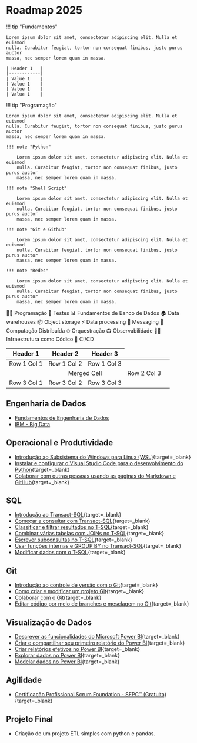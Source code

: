 # Roadmap 2025

!!! tip "Fundamentos"

    Lorem ipsum dolor sit amet, consectetur adipiscing elit. Nulla et euismod
    nulla. Curabitur feugiat, tortor non consequat finibus, justo purus auctor
    massa, nec semper lorem quam in massa.

    | Header 1   |
    |------------|
    | Value 1    |
    | Value 1    |
    | Value 1    |
    | Value 1    |



!!! tip "Programação"

    Lorem ipsum dolor sit amet, consectetur adipiscing elit. Nulla et euismod
    nulla. Curabitur feugiat, tortor non consequat finibus, justo purus auctor
    massa, nec semper lorem quam in massa.

    !!! note "Python"

        Lorem ipsum dolor sit amet, consectetur adipiscing elit. Nulla et euismod
        nulla. Curabitur feugiat, tortor non consequat finibus, justo purus auctor
        massa, nec semper lorem quam in massa.

    !!! note "Shell Script"

        Lorem ipsum dolor sit amet, consectetur adipiscing elit. Nulla et euismod
        nulla. Curabitur feugiat, tortor non consequat finibus, justo purus auctor
        massa, nec semper lorem quam in massa.

    !!! note "Git e Github"

        Lorem ipsum dolor sit amet, consectetur adipiscing elit. Nulla et euismod
        nulla. Curabitur feugiat, tortor non consequat finibus, justo purus auctor
        massa, nec semper lorem quam in massa.

    !!! note "Redes"

        Lorem ipsum dolor sit amet, consectetur adipiscing elit. Nulla et euismod
        nulla. Curabitur feugiat, tortor non consequat finibus, justo purus auctor
        massa, nec semper lorem quam in massa.



👩‍💻 Programação
🧪 Testes
📊 Fundamentos de Banco de Dados
🏠 Data warehouses
📦 Object storage
⚡ Data processing
📩 Messaging
💽 Computação Distribuída
⏲ Orquestração
📺 Observabilidade
👨‍💻 Infraestrutura como Códico
🛫 CI/CD

| Header 1   | Header 2   | Header 3   |
|------------|------------|------------|
| Row 1 Col 1 | Row 1 Col 2 | Row 1 Col 3 |
| <td colspan="2" align="center">Merged Cell</td> | Row 2 Col 3 |
| Row 3 Col 1 | Row 3 Col 2 | Row 3 Col 3 |






## Engenharia de Dados

- [Fundamentos de Engenharia de Dados](https://www.datascienceacademy.com.br/course/fundamentos-de-engenharia-de-dados)
- [IBM - Big Data](https://cognitiveclass.ai/learn/big-data-ibm)

## Operacional e Produtividade

- [Introdução ao Subsistema do Windows para Linux (WSL)](https://learn.microsoft.com/pt-br/training/modules/wsl-introduction/){target=_blank}
- [Instalar e configurar o Visual Studio Code para o desenvolvimento do Python](https://learn.microsoft.com/pt-br/training/modules/python-install-vscode/){target=_blank}
- [Colaborar com outras pessoas usando as páginas do Markdown e GitHub](https://learn.microsoft.com/pt-br/training/paths/collaborate-markdown-github-pages/){target=_blank}

## SQL

- [Introdução ao Transact-SQL](https://learn.microsoft.com/pt-br/training/modules/introduction-to-transact-sql/){target=_blank}
- [Começar a consultar com Transact-SQL](https://learn.microsoft.com/pt-br/training/paths/get-started-querying-with-transact-sql/){target=_blank}
- [Classificar e filtrar resultados no T-SQL](https://learn.microsoft.com/pt-br/training/modules/sort-filter-queries/){target=_blank}
- [Combinar várias tabelas com JOINs no T-SQL](https://learn.microsoft.com/pt-br/training/modules/query-multiple-tables-with-joins/){target=_blank}
- [Escrever subconsultas no T-SQL](https://learn.microsoft.com/pt-br/training/modules/write-subqueries/){target=_blank}
- [Usar funções internas e GROUP BY no Transact-SQL](https://learn.microsoft.com/pt-br/training/modules/use-built-functions-transact-sql/){target=_blank}
- [Modificar dados com o T-SQL](https://learn.microsoft.com/pt-br/training/modules/modify-data-with-transact-sql/){target=_blank}

## Git

- [Introdução ao controle de versão com o Git](https://learn.microsoft.com/pt-br/training/modules/intro-to-git/){target=_blank}
- [Como criar e modificar um projeto Git](https://learn.microsoft.com/pt-br/training/modules/create-git-project/){target=_blank}
- [Colaborar com o Git](https://learn.microsoft.com/pt-br/training/modules/collaborate-with-git/){target=_blank}
- [Editar código por meio de branches e mesclagem no Git](https://learn.microsoft.com/pt-br/training/modules/branch-merge-git/){target=_blank}

## Visualização de Dados

- [Descrever as funcionalidades do Microsoft Power BI](https://learn.microsoft.com/pt-br/training/modules/introduction-power-bi/){target=_blank}
- [Criar e compartilhar seu primeiro relatório do Power BI](https://learn.microsoft.com/pt-br/training/modules/build-your-first-power-bi-report/){target=_blank}
- [Criar relatórios efetivos no Power BI](https://learn.microsoft.com/pt-br/training/paths/power-bi-effective/){target=_blank}
- [Explorar dados no Power BI](https://learn.microsoft.com/pt-br/training/modules/explore-data-power-bi/){target=_blank}
- [Modelar dados no Power BI](https://learn.microsoft.com/pt-br/training/modules/model-data-power-bi/){target=_blank}

## Agilidade

- [Certificação Profissional Scrum Foundation - SFPC™ (Gratuita)](https://certiprof.com/pt/products/scrum-foundation-professional-certificate-sfpc-portugues?variant=45056196116734){target=_blank}

## Projeto Final

- Criação de um projeto ETL simples com python e pandas.